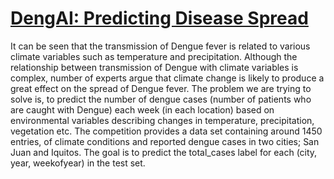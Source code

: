# [DengAI: Predicting Disease Spread](https://www.drivendata.org/competitions/44/dengai-predicting-disease-spread/)

  It can be seen that the transmission of Dengue fever is related to various climate variables such as temperature and precipitation. Although the relationship between transmission of Dengue with climate variables is complex, number of experts argue that climate change is likely to produce a great effect on the spread of Dengue fever. 
The problem we are trying to solve is, to predict the number of dengue cases (number of patients who are caught with Dengue) each week (in each location) based on environmental variables describing changes in temperature, precipitation, vegetation etc.
  The competition provides a data set containing around 1450 entries, of climate conditions and reported dengue cases in two cities; San Juan and Iquitos. The goal is to predict the total_cases label for each (city, year, weekofyear) in the test set.
